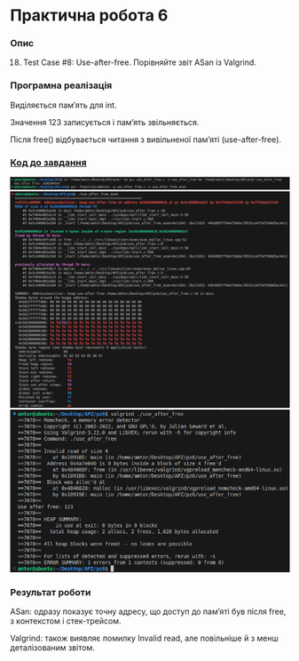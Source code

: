 # Практична робота 6

### Опис

18. Test Case #8: Use-after-free. Порівняйте звіт ASan із Valgrind.

### Програмна реалізація

Виділяється пам’ять для int.

Значення 123 записується і пам’ять звільняється.

Після free() відбувається читання з вивільненої пам’яті (use-after-free).

### [Код до завдання](use_after_free.c)

![Зображення](compile.png)
![Зображення](asan.png)
![Зображення](valgrind.png)

### Результат роботи

ASan: одразу показує точну адресу, що доступ до пам’яті був після free, з контекстом і стек-трейсом.

Valgrind: також виявляє помилку Invalid read, але повільніше й з менш деталізованим звітом.